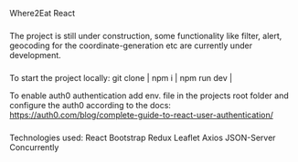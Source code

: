 
Where2Eat React

###

The project is still under construction, some functionality like filter, alert, geocoding for the coordinate-generation etc are currently under development.

###

To start the project locally: 
	 git clone |
	 npm i |
	 npm run dev |

To enable auth0 authentication add env. file in the projects root folder and configure the auth0 according to the docs:
https://auth0.com/blog/complete-guide-to-react-user-authentication/

###

Technologies used:
React
Bootstrap
Redux
Leaflet
Axios
JSON-Server
Concurrently

###
